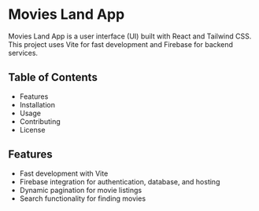 # Movies Land App
Movies Land App is a user interface (UI) built with React and Tailwind CSS. This project uses Vite for fast development and Firebase for backend services.

## Table of Contents
* Features
* Installation
* Usage
* Contributing
* License

## Features
* Fast development with Vite
* Firebase integration for authentication, database, and hosting
* Dynamic pagination for movie listings
* Search functionality for finding movies
